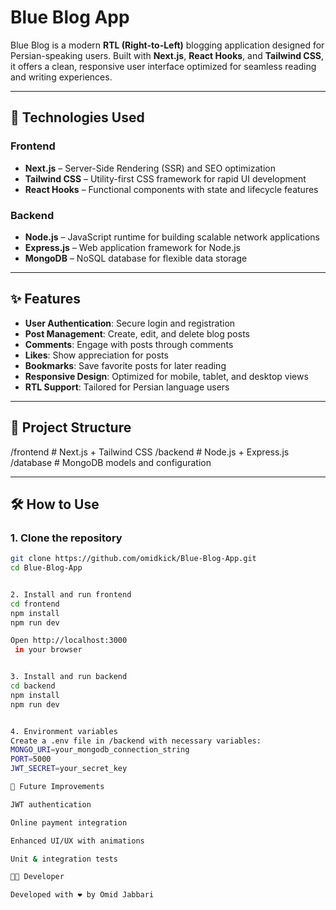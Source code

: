 # Blue Blog App

Blue Blog is a modern **RTL (Right-to-Left)** blogging application designed for Persian-speaking users. Built with **Next.js**, **React Hooks**, and **Tailwind CSS**, it offers a clean, responsive user interface optimized for seamless reading and writing experiences.

---

## 🚀 Technologies Used

### Frontend
- **Next.js** – Server-Side Rendering (SSR) and SEO optimization
- **Tailwind CSS** – Utility-first CSS framework for rapid UI development
- **React Hooks** – Functional components with state and lifecycle features

### Backend
- **Node.js** – JavaScript runtime for building scalable network applications
- **Express.js** – Web application framework for Node.js
- **MongoDB** – NoSQL database for flexible data storage

---

## ✨ Features

- **User Authentication**: Secure login and registration
- **Post Management**: Create, edit, and delete blog posts
- **Comments**: Engage with posts through comments
- **Likes**: Show appreciation for posts
- **Bookmarks**: Save favorite posts for later reading
- **Responsive Design**: Optimized for mobile, tablet, and desktop views
- **RTL Support**: Tailored for Persian language users

---

## 📂 Project Structure

/frontend # Next.js + Tailwind CSS
/backend # Node.js + Express.js
/database # MongoDB models and configuration


---

## 🛠 How to Use

### 1. Clone the repository
```bash
git clone https://github.com/omidkick/Blue-Blog-App.git
cd Blue-Blog-App


2. Install and run frontend
cd frontend
npm install
npm run dev

Open http://localhost:3000
 in your browser


3. Install and run backend
cd backend
npm install
npm run dev


4. Environment variables
Create a .env file in /backend with necessary variables:
MONGO_URI=your_mongodb_connection_string
PORT=5000
JWT_SECRET=your_secret_key

📌 Future Improvements

JWT authentication

Online payment integration

Enhanced UI/UX with animations

Unit & integration tests

👨‍💻 Developer

Developed with ❤️ by Omid Jabbari
